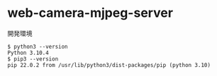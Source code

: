 # web-camera-mjpeg-server

開発環境

```
$ python3 --version
Python 3.10.4
$ pip3 --version
pip 22.0.2 from /usr/lib/python3/dist-packages/pip (python 3.10)
```
